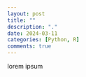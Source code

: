 ```yaml
---
layout: post
title: ""
description: "."
date: 2024-03-11
categories: [Python, R]
comments: true
---
```


lorem ipsum 